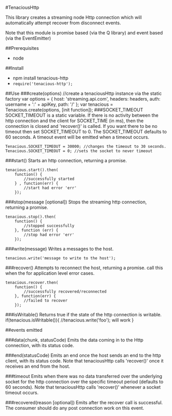 #TenaciousHttp

This library creates a streaming node Http connection which will automatically attempt recover from disconnect events.

Note that this module is promise based (via the Q library) and event based (via the EventEmitter)

##Prerequisites
- node

##Install
- npm install tenacious-http
- `require('tenacious-http');`

##Use
###create(options)
    //create a tenaciousHttp instance via the static factory
    var options = {
            host: 'streaming.api.com',
            headers: headers,
            auth: username + ':' + apiKey,
            path: '/'
        };
    var tenacious = Tenacious.create(options, [init function]);
###SOCKET_TIMEOUT
SOCKET_TIMEOUT is a static variable.
If there is no activity between the http connection and the client for SOCKET_TIME (in ms),
then the connection is closed and 'recover()' is called.
If you want there to be no timeout then set SOCKET_TIMEOUT to 0.
The SOCKET_TIMEOUT defaults to 60 seconds.
A timeout event will be emitted when a timeout occurs.

    Tenacious.SOCKET_TIMEOUT = 30000; //changes the timeout to 30 seconds.
    Tenacious.SOCKET_TIMEOUT = 0; //sets the socket to never timeout
###start()
Starts an http connection, returning a promise.

    tenacious.start().then(
        function() {
            //successfully started
        } , function(err) {
            //start had error 'err'
        });
###stop(message [optional])
Stops the streaming http connection, returning a promise.

    tenacious.stop().then(
        function() {
            //stopped successfully
        }, function (err) {
            //stop had error 'err'
        });

###write(message)
Writes a messages to the host.

    tenacious.write('message to write to the host');
###recover()
Attempts to reconnect the host, returning a promise.
call this when the for application level error cases.

    tenacious.recover.then(
        function() {
            //successfully recovered/reconnected
        }, function(err) {
            //failed to recover
        });
###isWritable()
Returns true if the state of the http connection is writable.
    if(tenacious.isWritable()){
        //tenacious.write('foo');  will work
    }

##events emitted

###data(chunk, statusCode)
Emits the data coming in to the Http connection, with its status code.

###end(statusCode)
Emits an end once the host sends an end to the http client, with its status code.
Note that tenaciousHttp calls 'recover()' once it receives an end from the host.

###timeout
Emits when there was no data transferred over the underlying socket for the http connection
over the specific timeout period (defaults to 60 seconds).
Note that tenaciousHttp calls 'recover()' whenever a socket timeout occurs.

###recovered(reason [optional])
Emits after the recover call is successful.
The consumer should do any post connection work on this event.


